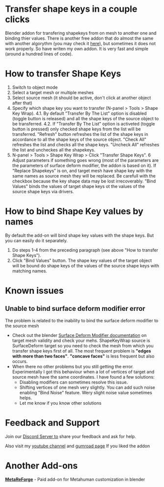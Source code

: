 # Transfer shape keys in a couple clicks
Blender addon for transfering shapekeys from on mesh to another one and binding thier values. There is another free addon that do almost the same with another algorythm (you may check it [here](https://github.com/fblah/ShapeKeyTransferBlender)), but sometimes it does not work properly. So have writen my own addon. It is very fast and simple (around a hundred lines of code).

# How to transfer Shape Keys
1. Switch to object mode
2. Select a target mesh or multiple meshes
3. Select source mesh (it should be active, don't click at another object after that)
4. Specify which shape key you want to transfer (N-panel > Tools > Shape Key Wrap).
4.1. By default "Transfer By The List" option is disabled (toggle button is released) and all the shape keys of the source object to be transferred.
4.2. If "Transfer By The List" option is activeted (toggle button is pressed) only checked shape keys from the list will be transferred. "Refresh" button refreshes the list of the shape keys in accordance to all the shape keys of the source object. "Check All" refreshes the list and checks all the shape keys. "Uncheck All" refreshes the list and uncheckes all the shapekeys. 
5. N-panel > Tools > Shape Key Wrap > Click "Transfer Shape Keys".
6 Adjust parameters if something goes wrong (most of the parameters are the parameters of surface deform modifier, the addon is based on it). If "Replace Shapekeys" is on, and target mesh have shape key with the same names as source mesh they will be replaced. Be carefull with the checkbox because the key shape data may be lost irrecoverably. "Bind Values" binds the values of target shape keys ot the values of the source shape keys via drivers.

# How to bind Shape Key values by names
By default the add-on will bind shape key values with the shape keys. But you can easily do it separately. 
1. Do steps 1-4 from the preceding paragraph (see above "How to transfer Shape Keys").
2. Click "Bind Values" button. The shape key values of the target object will be bound do shape keys of the values of the source shape keys with matching names. 

# Known issues
## Unable to bind surface deform modifier error
The problem is related to the inability to bind the surface deform modifier to the source mesh
- Check out the blender [Surface Deform Modifier documentation](https://docs.blender.org/manual/en/latest/modeling/modifiers/deform/surface_deform.html) on target mesh validity and check your mehs. ShapeKeyWrap source is SurfaceDeform target so you need to check the mesh from which you transfer shape keys first of all. The most frequent problem is **"edges with more than two faces"**. **"concave faces"** is less frequent but also occurs. 
- When there no other problems but you still getting the error. Experimentally I got this behaviour when a lot of vertices of target and source mesh have the same coordinates. I have found a few solutions:
   - Disabling modifiers can sometimes resolve this issue.
   - Shifting vertices of one mesh very slightly. You can add such noise enabling "Bind Noise" feature. Wery slight noise value sometimes helps.
   - Let me know if you know other solutions

# Feedback and Support
Join our [Discord Server to](https://discord.gg/zGDqh2CsbJ) share your feedback and ask for help.

Also visit my [youtube channel](https://www.youtube.com/@squeezypixels) and [gumroad page](https://squeezypixels.gumroad.com/l/shapekeywrap) If you liked the addon

# Another Add-ons
**[MetaReForge](https://www.artstation.com/a/32654843)** - Paid add-on for Metahuman customization in blender
